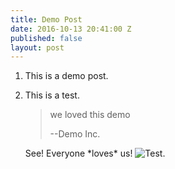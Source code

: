 ```yaml
---
title: Demo Post
date: 2016-10-13 20:41:00 Z
published: false
layout: post
---
```


1. This is a demo post. 

2. This is a test.

   > we loved this demo
   >
   > --Demo Inc.

   See! Everyone \*loves\* us!
![Test.](/uploads/header.png)